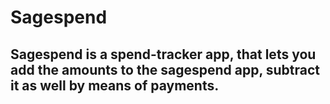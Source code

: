 # Sagespend
## Sagespend is a spend-tracker app, that lets you add the amounts to the sagespend app, subtract it as well by means of payments.

